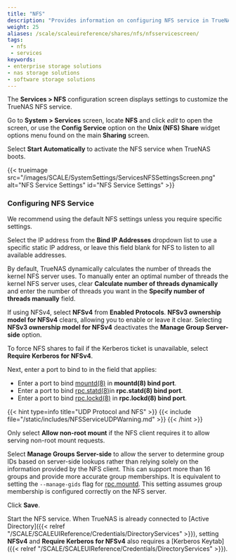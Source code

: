 ```yaml
---
title: "NFS"
description: "Provides information on configuring NFS service in TrueNAS."
weight: 25
aliases: /scale/scaleuireference/shares/nfs/nfsservicescreen/
tags:
 - nfs
 - services
keywords:
- enterprise storage solutions
- nas storage solutions
- software storage solutions
---
```


The **Services > NFS** configuration screen displays settings to customize the TrueNAS NFS service.

Go to **System > Services** screen, locate **NFS** and click <i class="material-icons" aria-hidden="true" title="Configure">edit</i> to open the screen, or use the **Config Service** option on the **Unix (NFS) Share** widget options menu found on the main **Sharing** screen.

Select **Start Automatically** to activate the NFS service when TrueNAS boots.

{{< trueimage src="/images/SCALE/SystemSettings/ServicesNFSSettingsScreen.png" alt="NFS Service Settings" id="NFS Service Settings" >}}

### Configuring NFS Service

We recommend using the default NFS settings unless you require specific settings.

Select the IP address from the **Bind IP Addresses** dropdown list to use a specific static IP address, or leave this field blank for NFS to listen to all available addresses.

By default, TrueNAS dynamically calculates the number of threads the kernel NFS server uses.
To manually enter an optimal number of threads the kernel NFS server uses, clear **Calculate number of threads dynamically** and enter the number of threads you want in the **Specify number of threads manually** field.

If using NFSv4, select **NFSv4** from **Enabled Protocols**. **NFSv3 ownership model for NFSv4** clears, allowing you to enable or leave it clear.
Selecting **NFSv3 ownership model for NFSv4** deactivates the **Manage Group Server-side** option.

To force NFS shares to fail if the Kerberos ticket is unavailable, select **Require Kerberos for NFSv4**.

Next, enter a port to bind to in the field that applies:

* Enter a port to bind [mountd(8)](https://man7.org/linux/man-pages/man8/mountd.8.html) in **mountd(8) bind port**.
* Enter a port to bind [rpc.statd(8)](https://man7.org/linux/man-pages/man8/statd.8.html)in **rpc.statd(8) bind port**.
* Enter a port to bind [rpc.lockd(8)](https://linux.die.net/man/8/rpc.lockd) in **rpc.lockd(8) bind port**.

{{< hint type=info title="UDP Protocol and NFS" >}}
{{< include file="/static/includes/NFSServiceUDPWarning.md" >}}
{{< /hint >}}

Only select **Allow non-root mount** if the NFS client requires it to allow serving non-root mount requests.

Select **Manage Groups Server-side** to allow the server to determine group IDs based on server-side lookups rather than relying solely on the information provided by the NFS client.
This can support more than 16 groups and provide more accurate group memberships.
It is equivalent to setting the `--manage-gids` flag for [rpc.mountd](https://linux.die.net/man/8/rpc.mountd).
This setting assumes group membership is configured correctly on the NFS server.

Click **Save**.

Start the NFS service.
When TrueNAS is already connected to [Active Directory]({{< relref "/SCALE/SCALEUIReference/Credentials/DirectoryServices" >}}), setting **NFSv4** and **Require Kerberos for NFSv4** also requires a [Kerberos Keytab]({{< relref "/SCALE/SCALEUIReference/Credentials/DirectoryServices" >}}).
